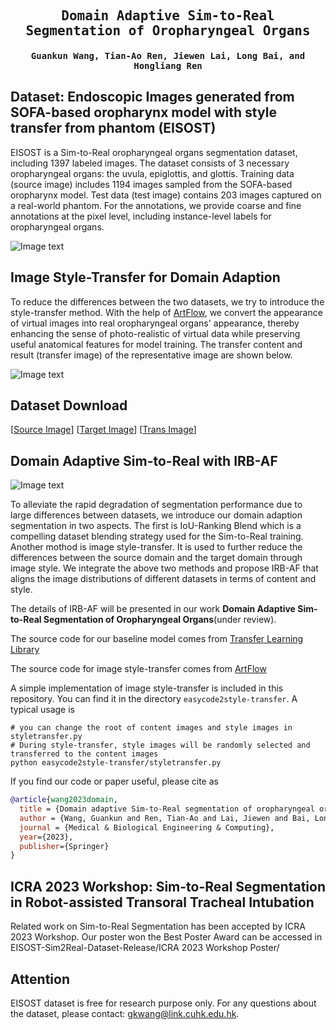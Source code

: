 <div align="center">

<samp>

<h2> Domain Adaptive Sim-to-Real Segmentation of Oropharyngeal Organs </h1>

<h4> Guankun Wang, Tian-Ao Ren, Jiewen Lai, Long Bai, and Hongliang Ren </h3>

</samp>   

</div>     

## Dataset: Endoscopic Images generated from SOFA-based oropharynx model with style transfer from phantom (EISOST)
EISOST is a Sim-to-Real oropharyngeal organs segmentation dataset, including 1397 labeled images. The dataset consists of 3 necessary oropharyngeal organs: the uvula, epiglottis, and glottis. Training data (source image) includes 1194 images sampled from the SOFA-based oropharynx model. Test data (test image) contains 203 images captured on a real-world phantom. For the annotations, we provide coarse and fine annotations at the pixel level, including instance-level labels for oropharyngeal organs.

![Image text](https://github.com/gkw0010/EISOST-Sim2Real-Dataset-Release/blob/main/Representative_image.png)

## Image Style-Transfer for Domain Adaption
To reduce the differences between the two datasets, we try to introduce the style-transfer method. With the help of [ArtFlow](https://github.com/pkuanjie/ArtFlow), we convert the appearance of virtual images into real oropharyngeal organs' appearance, thereby enhancing the sense of photo-realistic of virtual data while preserving useful anatomical features for model training. The transfer content and result (transfer image) of the representative image are shown below.

![Image text](https://github.com/gkw0010/EISOST-Sim2Real-Dataset-Release/blob/main/Style-Transfer.png)

## Dataset Download
[[Source Image](https://mycuhk-my.sharepoint.com/:u:/g/personal/1155161502_link_cuhk_edu_hk/EXdFnybwGa5MoqRAgaeExwgBry9yWO4M-iMt08LOKFAhtQ?e=uAPSGq)]
[[Target Image](https://mycuhk-my.sharepoint.com/:u:/g/personal/1155161502_link_cuhk_edu_hk/EV4mm4KVw4pLpDNToYDc9gUBAicfeRgpyWNX0B-pVIBl0w?e=LLNEk2)]
[[Trans Image](https://mycuhk-my.sharepoint.com/:u:/g/personal/1155161502_link_cuhk_edu_hk/ETGsia4hUBFCj3-cZPt6uukBEq0INvuBYz115pVTsj7jJg?e=1Ejg4R)]

## Domain Adaptive Sim-to-Real with IRB-AF

![Image text](https://github.com/gkw0010/EISOST-Sim2Real-Dataset-Release/blob/main/flowchat.png)

To alleviate the rapid degradation of segmentation performance due to large differences between datasets, we introduce our domain adaption segmentation in two aspects. The first is IoU-Ranking Blend which is a compelling dataset blending strategy used for the Sim-to-Real training. Another mothod is image style-transfer. It is used to further reduce the differences between the source domain and the target domain through image style. We integrate the above two methods and propose IRB-AF that aligns the image distributions of different datasets in terms of content and style.

The details of IRB-AF will be presented in our work **Domain Adaptive Sim-to-Real Segmentation of Oropharyngeal Organs**(under review). 

The source code for our baseline model comes from [Transfer Learning Library](https://github.com/thuml/Transfer-Learning-Library)

The source code for image style-transfer comes from [ArtFlow](https://github.com/pkuanjie/ArtFlow)

A simple implementation of image style-transfer is included in this repository. You can find it in the directory `easycode2style-transfer`. A typical usage is

```shell script
# you can change the root of content images and style images in styletransfer.py
# During style-transfer, style images will be randomly selected and transferred to the content images
python easycode2style-transfer/styletransfer.py
```

If you find our code or paper useful, please cite as

```bibtex
@article{wang2023domain,
  title = {Domain adaptive Sim-to-Real segmentation of oropharyngeal organs},
  author = {Wang, Guankun and Ren, Tian-Ao and Lai, Jiewen and Bai, Long and Ren, Hongliang},
  journal = {Medical & Biological Engineering & Computing},
  year={2023},
  publisher={Springer}
}
```

## ICRA 2023 Workshop: Sim-to-Real Segmentation in Robot-assisted Transoral Tracheal Intubation
Related work on Sim-to-Real Segmentation has been accepted by ICRA 2023 Workshop. Our poster won the Best Poster Award can be accessed in EISOST-Sim2Real-Dataset-Release/ICRA 2023 Workshop Poster/

## Attention
EISOST dataset is free for research purpose only. For any questions about the dataset, please contact: gkwang@link.cuhk.edu.hk.
